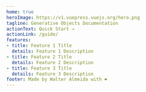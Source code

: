 ```yaml
---
home: true
heroImage: https://v1.vuepress.vuejs.org/hero.png
tagline: Generative Objects Documentation
actionText: Quick Start →
actionLink: /guide/
features:
- title: Feature 1 Title
  details: Feature 1 Description
- title: Feature 2 Title
  details: Feature 2 Description
- title: Feature 3 Title
  details: Feature 3 Description
footer: Made by Walter Almeida with ❤️
---
```

